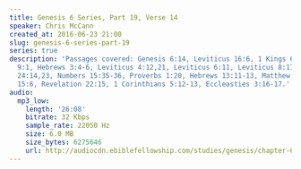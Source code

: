 ```yaml
---
title: Genesis 6 Series, Part 19, Verse 14
speaker: Chris McCann
created_at: 2016-06-23 21:00
slug: genesis-6-series-part-19
series: true
description: 'Passages covered: Genesis 6:14, Leviticus 16:6, 1 Kings 6:1, Proverbs
  9:1, Hebrews 3:4-6, Leviticus 4:12,21, Leviticus 6:11, Leviticus 8:17, Leviticus
  24:14,23, Numbers 15:35-36, Proverbs 1:20, Hebrews 13:11-13, Matthew 13:48, John
  15:6, Revelation 22:15, 1 Corinthians 5:12-13, Eccleasties 3:16-17.'
audio:
  mp3_low:
    length: '26:08'
    bitrate: 32 Kbps
    sample_rate: 22050 Hz
    size: 6.0 MB
    size_bytes: 6275646
    url: http://audiocdn.ebiblefellowship.com/studies/genesis/chapter-6/2016.06.23_McCann_-_Genesis_6_Series_Part_19.mp3
---
```

